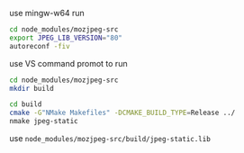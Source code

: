 use mingw-w64 run

```sh
cd node_modules/mozjpeg-src
export JPEG_LIB_VERSION="80"
autoreconf -fiv
```

use VS command promot to run

```sh
cd node_modules/mozjpeg-src
mkdir build

cd build
cmake -G"NMake Makefiles" -DCMAKE_BUILD_TYPE=Release ../
nmake jpeg-static
```

use `node_modules/mozjpeg-src/build/jpeg-static.lib`
